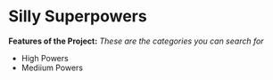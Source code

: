 # Silly Superpowers

**Features of the Project:**
*These are the categories you can search for*
- High Powers 
- Mediium Powers
